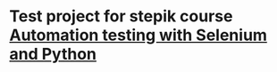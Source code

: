 # Test project for stepik course [Automation testing with Selenium and Python](https://stepik.org/course/575/syllabus)




